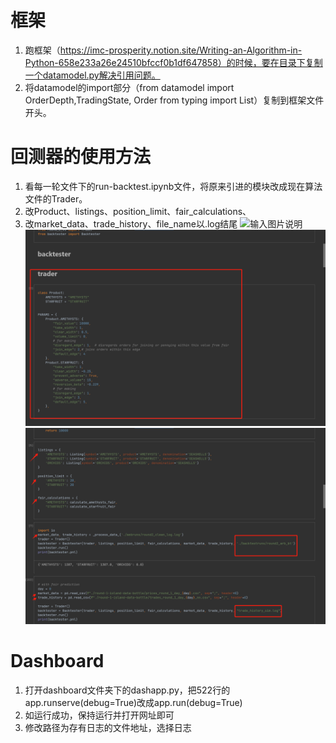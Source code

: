 # 框架
1. 跑框架（https://imc-prosperity.notion.site/Writing-an-Algorithm-in-Python-658e233a26e24510bfccf0b1df647858）的时候，要在目录下复制一个datamodel.py解决引用问题。
2. 将datamodel的import部分（from datamodel import OrderDepth,TradingState, Order
from typing import List）复制到框架文件开头。

# 回测器的使用方法
1. 看每一轮文件下的run-backtest.ipynb文件，将原来引进的模块改成现在算法文件的Trader。
2. 改Product、listings、position_limit、fair_calculations、
3. 改market_data、trade_history、file_name以.log结尾
![输入图片说明](%E7%B1%BB.png)
![输入图片说明](%E4%BA%A7%E5%93%81.png)
![输入图片说明](%E4%BF%AE%E6%94%B9%E6%95%B0%E6%8D%AE.png)

# Dashboard
1. 打开dashboard文件夹下的dashapp.py，把522行的app.runserve(debug=True)改成app.run(debug=True)
2. 如运行成功，保持运行并打开网址即可
3. 修改路径为存有日志的文件地址，选择日志

